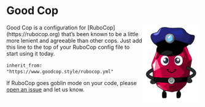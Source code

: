 # Good Cop
<img src="good-cop.png" alt="Happy cartoon ruby character wearing a police hat" width="150" align="right" />
Good Cop is a configuration for [RuboCop](https://rubocop.org) that’s been known to be a little more lenient and agreeable than other cops. Just add this line to the top of your RuboCop config file to start using it today.

```
inherit_from: "https://www.goodcop.style/rubocop.yml"
```

If RuboCop goes goblin mode on your code, please [open an issue](https://github.com/joeldrapper/good_cop/issues/new) and let us know.
